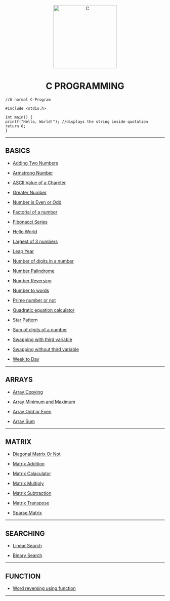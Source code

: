 <p align="center">
<img src="https://img.icons8.com/color/480/000000/c-programming.png" title = "C" height='200'></p>

<h1 align="center"> C PROGRAMMING </h1>

<!-- ---------------------------------------------------  -->

    
    //A normal C-Program

    #include <stdio.h>

    int main() {
    printf("Hello, World!"); //displays the string inside quotation
    return 0;
    }

---

## BASICS

* [Adding Two Numbers](https://github.com/004Ajay/College-Lab-Works/tree/main/C/Programs/AddTwoNumbers.c) 

* [Armstrong Number](https://github.com/004Ajay/College-Lab-Works/tree/main/C/Programs/ArmstrongNum.c) 

* [ASCII Value of a Charcter](https://github.com/004Ajay/College-Lab-Works/tree/main/C/Programs/ASCIIValueOfCharcter.c) 

* [Greater Number](https://github.com/004Ajay/College-Lab-Works/tree/main/C/Programs/GreaterNum.c) 

* [Number is Even or Odd](https://github.com/004Ajay/College-Lab-Works/tree/main/C/Programs/EvenOdd.c) 

* [Factorial of a number](https://github.com/004Ajay/College-Lab-Works/tree/main/C/Programs/Factorial.c) 

* [Fibonacci Series](https://github.com/004Ajay/College-Lab-Works/tree/main/C/Programs/FibonacciSeries.c)

* [Hello World](https://github.com/004Ajay/College-Lab-Works/tree/main/C/Programs/HelloWorld.c) 

* [Largest of 3 numbers](https://github.com/004Ajay/College-Lab-Works/tree/main/C/Programs/LargestOf3Nos.c) 

* [Leap Year](https://github.com/004Ajay/College-Lab-Works/tree/main/C/Programs/LeapYear.c) 

* [Number of digits in a number](https://github.com/004Ajay/College-Lab-Works/tree/main/C/Programs/NumOfDigits.c) 

* [Number Palindrome](https://github.com/004Ajay/College-Lab-Works/tree/main/C/Programs/NumPalindrome.c) 

* [Number Reversing](https://github.com/004Ajay/College-Lab-Works/tree/main/C/Programs/NumRev.c) 

* [Number to words](https://github.com/004Ajay/College-Lab-Works/tree/main/C/Programs/NumToWords.c) 

* [Prime number or not](https://github.com/004Ajay/College-Lab-Works/tree/main/C/Programs/PrimeCheck.c) 

* [Quadratic equation calculator](https://github.com/004Ajay/College-Lab-Works/tree/main/C/Programs/QuadEq.c) 

* [Star Pattern](https://github.com/004Ajay/College-Lab-Works/tree/main/C/Programs/StarPattern.c) 

* [Sum of digits of a number](https://github.com/004Ajay/College-Lab-Works/tree/main/C/Programs/SumOfDigits.c)

* [Swapping with third variable](https://github.com/004Ajay/College-Lab-Works/tree/main/C/Programs/SwapWith3rdVar.c) 

* [Swapping without third variable](https://github.com/004Ajay/College-Lab-Works/tree/main/C/Programs/SwapWithout3rdVar.c) 

* [Week to Day](https://github.com/004Ajay/College-Lab-Works/tree/main/C/Programs/WeekDays.c) 

---

## ARRAYS

* [Array Copying](https://github.com/004Ajay/College-Lab-Works/tree/main/C/Programs/ArrayCopy.c) 

* [Array Minimum and Maximum](https://github.com/004Ajay/College-Lab-Works/tree/main/C/Programs/ArrayMinMax.c)

* [Array Odd or Even](https://github.com/004Ajay/College-Lab-Works/tree/main/C/Programs/ArrayOddEven.c)

* [Array Sum](https://github.com/004Ajay/College-Lab-Works/tree/main/C/Programs/ArraySum.c) 

---

## MATRIX

* [Diagonal Matrix Or Not](https://github.com/004Ajay/College-Lab-Works/tree/main/C/Programs/DiagonalMatrixOrNot.c)

* [Matrix Addition](https://github.com/004Ajay/College-Lab-Works/tree/main/C/Programs/MatAdd.c)

* [Matrix Calaculator](https://github.com/004Ajay/College-Lab-Works/tree/main/C/Programs/MatCalaculator.c)

* [Matrix Multiply](https://github.com/004Ajay/College-Lab-Works/tree/main/C/Programs/MatMultiply.c) 

* [Matrix Subtraction](https://github.com/004Ajay/College-Lab-Works/tree/main/C/Programs/MatSub.c)

* [Matrix Transpose](https://github.com/004Ajay/College-Lab-Works/tree/main/C/Programs/MatTranspose.c) 

* [Sparse Matrix](https://github.com/004Ajay/College-Lab-Works/tree/main/C/Programs/SparseMatrix.c)

---

## SEARCHING

* [Linear Search](https://github.com/004Ajay/College-Lab-Works/tree/main/C/Programs/LinearSearch.c)

* [Binary Search](https://github.com/004Ajay/College-Lab-Works/tree/main/C/Programs/BinarySearch.c)

---

## FUNCTION

* [Word reversing using function](https://github.com/004Ajay/College-Lab-Works/tree/main/C/Programs/WordRevUsingFunc.c) 

---